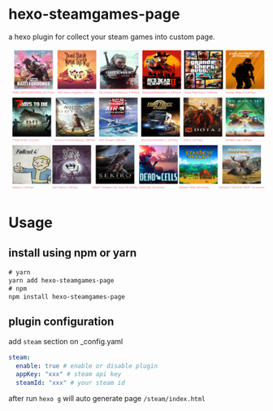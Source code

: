 # hexo-steamgames-page

a hexo plugin for collect your steam games into custom page.

![img.png](img.png)

# Usage

## install using npm or yarn

```shell
# yarn
yarn add hexo-steamgames-page
# npm
npm install hexo-steamgames-page
```

## plugin configuration

add `steam` section on _config.yaml

```yaml
steam:
  enable: true # enable or disable plugin
  appKey: "xxx" # steam api key
  steamId: "xxx" # your steam id
```

after run `hexo g` will auto generate page `/steam/index.html`